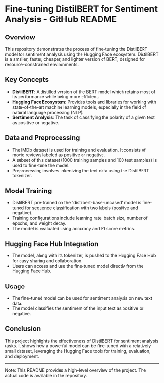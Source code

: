 # Fine-tuning DistilBERT for Sentiment Analysis - GitHub README

## Overview
This repository demonstrates the process of fine-tuning the DistilBERT model for sentiment analysis using the Hugging Face ecosystem. DistilBERT is a smaller, faster, cheaper, and lighter version of BERT, designed for resource-constrained environments.

## Key Concepts
- **DistilBERT**: A distilled version of the BERT model which retains most of its performance while being more efficient.
- **Hugging Face Ecosystem**: Provides tools and libraries for working with state-of-the-art machine learning models, especially in the field of natural language processing (NLP).
- **Sentiment Analysis**: The task of classifying the polarity of a given text as positive or negative.

## Data and Preprocessing
- The IMDb dataset is used for training and evaluation. It consists of movie reviews labeled as positive or negative.
- A subset of this dataset (1000 training samples and 100 test samples) is used to fine-tune the model.
- Preprocessing involves tokenizing the text data using the DistilBERT tokenizer.

## Model Training
- DistilBERT pre-trained on the 'distilbert-base-uncased' model is fine-tuned for sequence classification with two labels (positive and negative).
- Training configurations include learning rate, batch size, number of epochs, and weight decay.
- The model is evaluated using accuracy and F1 score metrics.

## Hugging Face Hub Integration
- The model, along with its tokenizer, is pushed to the Hugging Face Hub for easy sharing and collaboration.
- Users can access and use the fine-tuned model directly from the Hugging Face Hub.

## Usage
- The fine-tuned model can be used for sentiment analysis on new text data.
- The model classifies the sentiment of the input text as positive or negative.

## Conclusion
This project highlights the effectiveness of DistilBERT for sentiment analysis tasks. It shows how a powerful model can be fine-tuned with a relatively small dataset, leveraging the Hugging Face tools for training, evaluation, and deployment.

---

Note: This README provides a high-level overview of the project. The actual code is available in the repository.
